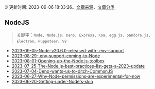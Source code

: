 :alarm_clock: 更新时间: 2023-09-06 18:33:26。[文章来源](/README.md)、[文章分类](/TAGS.md)

## NodeJS


> 关键字：`Node`、`Node.js`、`Deno`、`Express`、`Koa`、`egg.js`、`pandora.js`、`Electron`、`Puppeteer`、`V8`



- [2023-09-05-Node-v20.6.0-released-with-.env-support](https://nodeweekly.com/issues/500) 
- [2023-08-29-.env-support-coming-to-Node](https://nodeweekly.com/issues/499) 
- [2023-08-01-Opening-up-the-Node.js-toolbox](https://nodeweekly.com/issues/497) 
- [2023-07-25-The-Node.js-best-practices-list-gets-a-2023-update](https://nodeweekly.com/issues/496) 
- [2023-07-04-Deno-wants-us-to-ditch-CommonJS](https://nodeweekly.com/issues/493) 
- [2023-06-27-Why-Node-permissions-are-experimental-for-now](https://nodeweekly.com/issues/492) 
- [2023-06-20-Getting-under-Node's-skin](https://nodeweekly.com/issues/491) 
